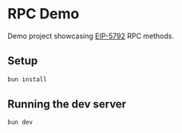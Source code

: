 # RPC Demo

Demo project showcasing [EIP-5792](https://eips.ethereum.org/EIPS/eip-5792) RPC methods.

## Setup

```bash
bun install
```

## Running the dev server

```bash
bun dev
```

